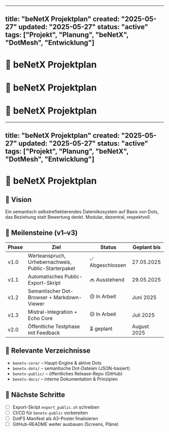 <!-- SPDX-License-Identifier: LicenseRef-SinnZeit-1.0 -->
<!-- SPDX-FileCopyrightText: 2025 beNetX – Moritz Oliver Benatzky M.A. -->
<!-- SPDX-Comment: An artifact of the NoHouse.DotMesh—born from the synthesis of human vision and machine logic. -->

---
title: "beNetX Projektplan"
created: "2025-05-27"
updated: "2025-05-27"
status: "active"
tags: ["Projekt", "Planung", "beNetX", "DotMesh", "Entwicklung"]
---

# 📘 beNetX Projektplan


# 📘 beNetX Projektplan


# 📘 beNetX Projektplan



---
title: "beNetX Projektplan"
created: "2025-05-27"
updated: "2025-05-27"
status: "active"
tags: ["Projekt", "Planung", "beNetX", "DotMesh", "Entwicklung"]
---

# 📘 beNetX Projektplan

## 🧭 Vision
Ein semantisch selbstreflektierendes Datenökosystem auf Basis von Dots, das Beziehung statt Bewertung denkt. Modular, dezentral, respektvoll.

## 📅 Meilensteine (v1–v3)

| Phase | Ziel                                  | Status        | Geplant bis     |
|-------|---------------------------------------|---------------|-----------------|
| v1.0  | Werteanspruch, Urhebernachweis, Public-Starterpaket | ✅ Abgeschlossen | 27.05.2025      |
| v1.1  | Automatisches Public-Export-Skript    | 🔜 Ausstehend | 29.05.2025      |
| v1.2  | Semantischer Dot-Browser + Markdown-Viewer | 🟡 In Arbeit     | Juni 2025        |
| v1.3  | Mistral-Integration + Echo Core       | 🟡 In Arbeit     | Juli 2025        |
| v2.0  | Öffentliche Testphase mit Feedback    | ⏳ geplant     | August 2025     |

## 📂 Relevante Verzeichnisse

- `benetx-core/` – Haupt-Engine & aktive Dots
- `benetx-dots/` – semantische Dot-Dateien (JSON-basiert)
- `benetx-public/` – öffentliches Release-Repo (GitHub)
- `benetx-docs/` – interne Dokumentation & Prinzipien

## 📌 Nächste Schritte

- [ ] Export-Skript `export_public.sh` schreiben
- [ ] CI/CD für `benetx-public` vorbereiten
- [ ] DotFS Manifest als A3-Poster finalisieren
- [ ] GitHub-README weiter ausbauen (Screens, Pläne)
